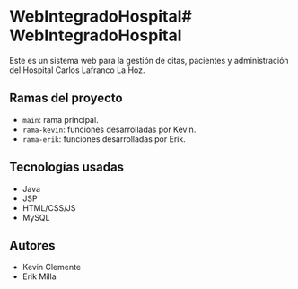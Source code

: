 # WebIntegradoHospital# WebIntegradoHospital

Este es un sistema web para la gestión de citas, pacientes y administración del Hospital Carlos Lafranco La Hoz.

## Ramas del proyecto

- `main`: rama principal.
- `rama-kevin`: funciones desarrolladas por Kevin.
- `rama-erik`: funciones desarrolladas por Erik.

## Tecnologías usadas

- Java
- JSP
- HTML/CSS/JS
- MySQL

## Autores

- Kevin Clemente
- Erik Milla